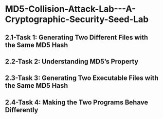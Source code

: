 # MD5-Collision-Attack-Lab---A-Cryptographic-Security-Seed-Lab
<h2>2.1-Task 1: Generating Two Different Files with the Same MD5 Hash</h2>
<h2>2.2-Task 2: Understanding MD5’s Property</h2>
<h2>2.3-Task 3: Generating Two Executable Files with the Same MD5 Hash</h2>
<h2>2.4-Task 4: Making the Two Programs Behave Differently</h2>
